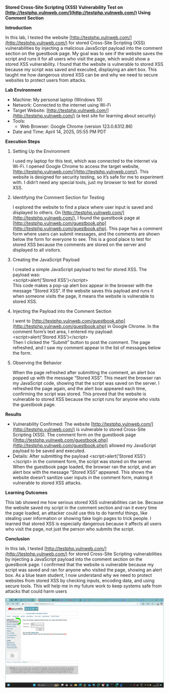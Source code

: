 **Stored Cross-Site Scripting (XSS) Vulnerability Test on [http://testphp.vulnweb.com/](http://testphp.vulnweb.com/) Using Comment Section**

**Introduction**

In this lab, I tested the website [http://testphp.vulnweb.com/](http://testphp.vulnweb.com/) for stored Cross-Site Scripting (XSS) vulnerabilities by injecting a malicious JavaScript payload into the comment section on the guestbook page. My goal was to see if the website saves the script and runs it for all users who visit the page, which would show a stored XSS vulnerability. I found that the website is vulnerable to stored XSS because my script was saved and executed, displaying an alert box. This taught me how dangerous stored XSS can be and why we need to secure websites to protect users from attacks.

**Lab Environment**

* Machine: My personal laptop (Windows 10\)  
* Network: Connected to the internet using Wi-Fi  
* Target Website: [http://testphp.vulnweb.com/](http://testphp.vulnweb.com/) (a test site for learning about security)  
* Tools:  
  * Web Browser: Google Chrome (version 123.0.6312.86)  
* Date and Time: April 14, 2025, 05:55 PM PDT

**Execution Steps**

1. Setting Up the Environment

    I used my laptop for this test, which was connected to the internet via Wi-Fi. I opened Google Chrome to access the target website, [http://testphp.vulnweb.com/](http://testphp.vulnweb.com/). This website is designed for security testing, so it’s safe for me to experiment with. I didn’t need any special tools, just my browser to test for stored XSS.

2. Identifying the Comment Section for Testing

    I explored the website to find a place where user input is saved and displayed to others. On [http://testphp.vulnweb.com/](http://testphp.vulnweb.com/), I found the guestbook page at [http://testphp.vulnweb.com/guestbook.php](http://testphp.vulnweb.com/guestbook.php). This page has a comment form where users can submit messages, and the comments are shown below the form for everyone to see. This is a good place to test for stored XSS because the comments are stored on the server and displayed to all visitors.

3. Creating the JavaScript Payload

    I created a simple JavaScript payload to test for stored XSS. The payload was:  
    \<script\>alert('Stored XSS')\</script\>  
    This code makes a pop-up alert box appear in the browser with the message “Stored XSS”. If the website saves this payload and runs it when someone visits the page, it means the website is vulnerable to stored XSS.

4. Injecting the Payload into the Comment Section

    I went to [http://testphp.vulnweb.com/guestbook.php](http://testphp.vulnweb.com/guestbook.php) in Google Chrome. In the comment form’s text area, I entered my payload:  
    \<script\>alert('Stored XSS')\</script\>  
    Then I clicked the “Submit” button to post the comment. The page refreshed, and I saw my comment appear in the list of messages below the form.

5. Observing the Behavior

   When the page refreshed after submitting the comment, an alert box popped up with the message “Stored XSS”. This meant the browser ran my JavaScript code, showing that the script was saved on the server. I refreshed the page again, and the alert box appeared each time, confirming the script was stored. This proved that the website is vulnerable to stored XSS because the script runs for anyone who visits the guestbook page.

**Results**

* Vulnerability Confirmed: The website [http://testphp.vulnweb.com/](http://testphp.vulnweb.com/) is vulnerable to stored Cross-Site Scripting (XSS). The comment form on the guestbook page ([http://testphp.vulnweb.com/guestbook.php](http://testphp.vulnweb.com/guestbook.php)) allowed my JavaScript payload to be saved and executed.  
* Details: After submitting the payload \<script\>alert('Stored XSS')\</script\> in the comment form, the script was stored on the server. When the guestbook page loaded, the browser ran the script, and an alert box with the message “Stored XSS” appeared. This shows the website doesn’t sanitize user inputs in the comment form, making it vulnerable to stored XSS attacks.

**Learning Outcomes**

This lab showed me how serious stored XSS vulnerabilities can be. Because the website saved my script in the comment section and ran it every time the page loaded, an attacker could use this to do harmful things, like stealing user information or showing fake login pages to trick people. I learned that stored XSS is especially dangerous because it affects all users who visit the page, not just the person who submits the script. 

**Conclusion**

In this lab, I tested [http://testphp.vulnweb.com/](http://testphp.vulnweb.com/) for stored Cross-Site Scripting vulnerabilities by injecting a JavaScript payload into the comment section on the guestbook page. I confirmed that the website is vulnerable because my script was saved and ran for anyone who visited the page, showing an alert box. As a blue team student, I now understand why we need to protect websites from stored XSS by checking inputs, encoding data, and using secure tools. This will help me in my future work to keep systems safe from attacks that could harm users

![](https://raw.githubusercontent.com/orjimiracle/Cybersecurity/refs/heads/main/images/Injected%20Java%20Script%20payload.jpg)

